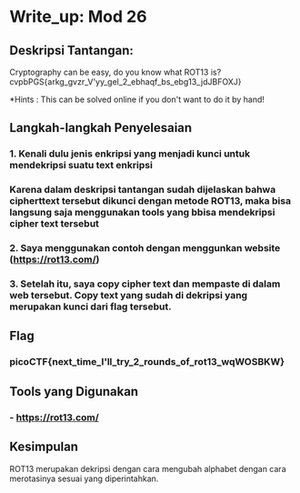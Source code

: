 # Write_up: Mod 26

## Deskripsi Tantangan:
Cryptography can be easy, do you know what ROT13 is?
cvpbPGS{arkg_gvzr_V'yy_gel_2_ebhaqf_bs_ebg13_jdJBFOXJ}

*Hints : This can be solved online if you don't want to do it by hand!

## Langkah-langkah Penyelesaian
### 1. Kenali dulu jenis enkripsi yang menjadi kunci untuk mendekripsi suatu text enkripsi
### Karena dalam deskripsi tantangan sudah dijelaskan bahwa cipherttext tersebut dikunci dengan metode ROT13, maka bisa langsung saja menggunakan tools yang bbisa mendekripsi cipher text tersebut

### 2. Saya menggunakan contoh dengan menggunkan website (https://rot13.com/)

### 3. Setelah itu, saya copy cipher text dan mempaste di dalam web tersebut. Copy text yang sudah di dekripsi yang merupakan kunci dari flag tersebut.

## Flag
### picoCTF{next_time_I'll_try_2_rounds_of_rot13_wqWOSBKW}

## Tools yang Digunakan
### - https://rot13.com/

## Kesimpulan
ROT13 merupakan dekripsi dengan cara mengubah alphabet dengan cara merotasinya sesuai yang diperintahkan.
